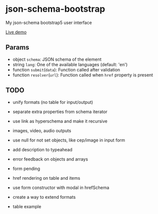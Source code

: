 # json-schema-bootstrap
My json-schema bootstrap5 user interface

[Live demo](https://marcodpt.github.io/h/?url=https%3A%2F%2Fcdn.jsdelivr.net%2Fgh%2Fmarcodpt%2Fjson-schema-bootstrap%2Fsamples.js)

## Params
 - object `schema`: JSON schema of the element
 - string `lang`: One of the available languages (default: 'en')
 - function `submit`(`data`): Function called after validation
 - function `resolver`(`url`): Function called when `href` property is present

## TODO
 - unify formats (no table for input/output)
 - separate extra properties from schema iterator
 - use link as hyperschema and make it recursive

 - images, video, audio outputs
 - use null for not set objects, like cep/image in input form
 - add description to typeahead
 - error feedback on objects and arrays
 - form pending
 - href rendering on table and items
 
 - use form constructor with modal in hrefSchema
 - create a way to extend formats
 - table example
